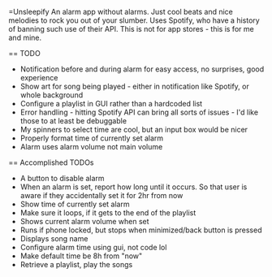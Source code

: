 =Unsleepify
An alarm app without alarms. Just cool beats and nice melodies to rock you out of your slumber.
Uses Spotify, who have a history of banning such use of their API. This is not for app stores - this is for me and mine.

== TODO
- Notification before and during alarm for easy access, no surprises, good experience
- Show art for song being played - either in notification like Spotify, or whole background
- Configure a playlist in GUI rather than a hardcoded list
- Error handling - hitting Spotify API can bring all sorts of issues - I'd like those to at least be debuggable
- My spinners to select time are cool, but an input box would be nicer
- Properly format time of currently set alarm
- Alarm uses alarm volume not main volume

== Accomplished TODOs
- A button to disable alarm
- When an alarm is set, report how long until it occurs. So that user is aware if they accidentally set it for 2hr from now
- Show time of currently set alarm
- Make sure it loops, if it gets to the end of the playlist
- Shows current alarm volume when set
- Runs if phone locked, but stops when minimized/back button is pressed
- Displays song name
- Configure alarm time using gui, not code lol
- Make default time be 8h from "now"
- Retrieve a playlist, play the songs